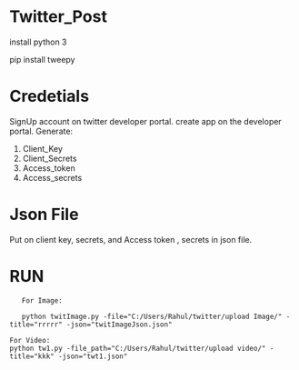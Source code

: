 # Twitter_Post
install python 3

pip install tweepy

# Credetials
SignUp account on twitter developer portal.
create app on the developer portal.
Generate:
1. Client_Key
2. Client_Secrets
3. Access_token
4. Access_secrets
 
 # Json File 
 Put on client key, secrets, and Access token , secrets in json file.
 
 # RUN
 
       For Image:
 
       python twitImage.py -file="C:/Users/Rahul/twitter/upload Image/" -title="rrrrr" -json="twitImageJson.json"
	
	For Video:
	python tw1.py -file_path="C:/Users/Rahul/twitter/upload video/" -title="kkk" -json="twt1.json"

